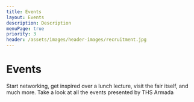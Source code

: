 ```yaml
---
title: Events
layout: Events
description: Description
menuPage: true
priority: 3
header: /assets/images/header-images/recruitment.jpg
---
```

# Events
Start networking, get inspired over a lunch lecture, visit the fair itself, and much more. Take a look at all the events presented by THS Armada
